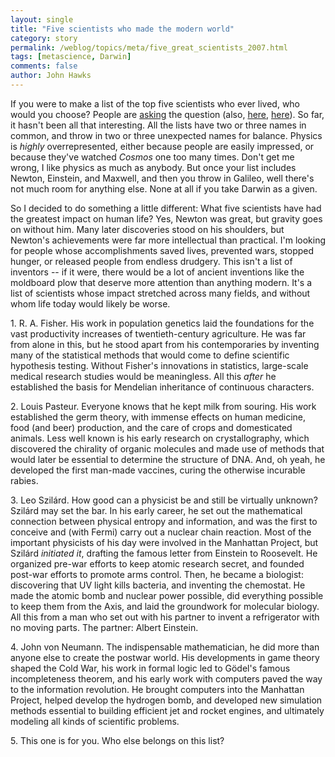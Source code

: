 ```yaml
---
layout: single 
title: "Five scientists who made the modern world" 
category: story
permalink: /weblog/topics/meta/five_great_scientists_2007.html
tags: [metascience, Darwin] 
comments: false 
author: John Hawks 
---
```



<p>
If you were to make a list of the top five scientists who ever lived, who would you choose? People are <a href="http://blogs.guardian.co.uk/science/2007/08/top_five_dead_scientists.html">asking</a> the question (also, <a href="http://scienceblogs.com/clock/2007/08/top_five_dead_scientists.php">here</a>, <a href="http://thebeagleproject.blogspot.com/2007/08/top-five-dead-scientists-list-em.html">here</a>). So far, it hasn't been all that interesting. All the lists have two or three names in common, and throw in two or three unexpected names for balance. Physics is <i>highly</i> overrepresented, either because people are easily impressed, or because they've watched <i>Cosmos</i> one too many times. Don't get me wrong, I like physics as much as anybody. But once your list includes Newton, Einstein, and Maxwell, and then you throw in Galileo, well there's not much room for anything else. None at all if you take Darwin as a given. 
</p>

<p>
So I decided to do something a little different: What five scientists have had the greatest impact on human life? Yes, Newton was great, but gravity goes on without him. Many later discoveries stood on his shoulders, but Newton's achievements were far more intellectual than practical. I'm looking for people whose accomplishments saved lives, prevented wars, stopped hunger, or released people from endless drudgery. This isn't a list of inventors -- if it were, there would be a lot of ancient inventions like the moldboard plow that deserve more attention than anything modern. It's a list of scientists whose impact stretched across many fields, and without whom life today would likely be worse. 
</p>

<p>
1. R. A. Fisher. His work in population genetics laid the foundations for the vast productivity increases of twentieth-century agriculture. He was far from alone in this, but he stood apart from his contemporaries by inventing many of the statistical methods that would come to define scientific hypothesis testing. Without Fisher's innovations in statistics, large-scale medical research studies would be meaningless. All this <i>after</i> he established the basis for Mendelian inheritance of continuous characters.
</p>

<p>
2. Louis Pasteur. Everyone knows that he kept milk from souring. His work established the germ theory, with immense effects on human medicine, food (and beer) production, and the care of crops and domesticated animals. Less well known is his early research on crystallography, which discovered the chirality of organic molecules and made use of methods that would later be essential to determine the structure of DNA. And, oh yeah, he developed the first man-made vaccines, curing the otherwise incurable rabies.
</p>

<p>
3. Leo Szil&aacute;rd. How good can a physicist be and still be virtually unknown? Szil&aacute;rd may set the bar. In his early career, he set out the mathematical connection between physical entropy and information, and was the first to conceive and (with Fermi) carry out a nuclear chain reaction. Most of the important physicists of his day were involved in the Manhattan Project, but Szil&aacute;rd <i>initiated it</i>, drafting the famous letter from Einstein to Roosevelt. He organized pre-war efforts to keep atomic research secret, and founded post-war efforts to promote arms control. Then, he became a biologist: discovering that UV light kills bacteria, and inventing the chemostat. He made the atomic bomb and nuclear power possible, did everything possible to keep them from the Axis, and laid the groundwork for molecular biology. All this from a man who set out with his partner to invent a refrigerator with no moving parts. The partner: Albert Einstein. 
</p>

<p>
4. John von Neumann. The indispensable mathematician, he did more than anyone else to create the postwar world. His developments in game theory shaped the Cold War, his work in formal logic led to G&ouml;del's famous incompleteness theorem, and his early work with computers paved the way to the information revolution. He brought computers into the Manhattan Project, helped develop the hydrogen bomb, and developed new simulation methods essential to building efficient jet and rocket engines, and ultimately modeling all kinds of scientific problems. 
</p>

<p>
5. This one is for you. Who else belongs on this list? 
</p>

